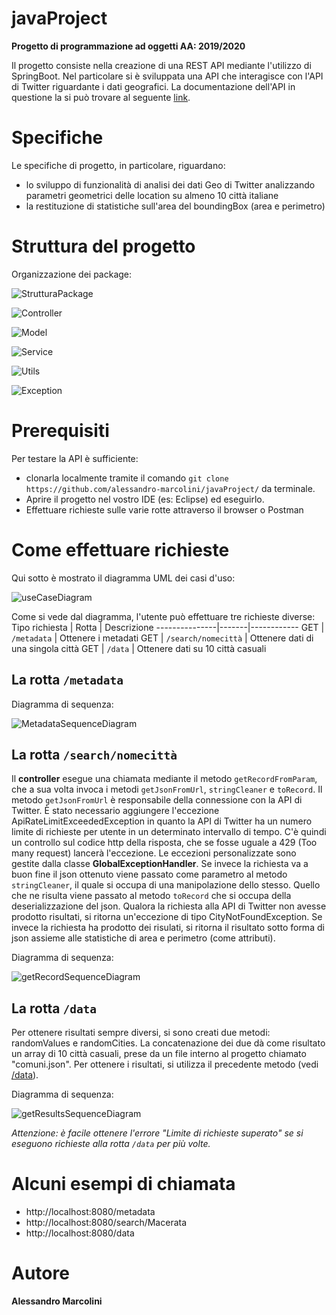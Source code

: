# javaProject
**Progetto di programmazione ad oggetti AA: 2019/2020**

Il progetto consiste nella creazione di una REST API mediante l'utilizzo di SpringBoot. Nel particolare si è sviluppata una API che interagisce con l'API di Twitter riguardante i dati geografici. La documentazione dell'API in questione la si può trovare al seguente [link](https://developer.twitter.com/en/docs/geo/places-near-location/api-reference/get-geo-search).

# Specifiche
Le specifiche di progetto, in particolare, riguardano:
 * lo sviluppo di funzionalità di analisi dei dati Geo di Twitter analizzando parametri geometrici delle location su almeno 10 città italiane
 * la restituzione di statistiche sull'area del boundingBox (area e perimetro)
 
# Struttura del progetto
Organizzazione dei package: 

![StrutturaPackage](https://github.com/alessandro-marcolini/javaProject/blob/master/UML/StrutturaPackage.png)

![Controller](https://github.com/alessandro-marcolini/javaProject/blob/master/UML/ControllerClassDiagram.png)

![Model](https://github.com/alessandro-marcolini/javaProject/blob/master/UML/ModelClassDiagram.png)

![Service](https://github.com/alessandro-marcolini/javaProject/blob/master/UML/ServiceClassDiagram.png)

![Utils](https://github.com/alessandro-marcolini/javaProject/blob/master/UML/UtilsClassDiagram.png)

![Exception](https://github.com/alessandro-marcolini/javaProject/blob/master/UML/ExceptionClassDiagram.png)


# Prerequisiti
Per testare la API è sufficiente:
 * clonarla localmente tramite il comando `git clone https://github.com/alessandro-marcolini/javaProject/` da terminale.
 * Aprire il progetto nel vostro IDE (es: Eclipse) ed eseguirlo.
 * Effettuare richieste sulle varie rotte attraverso il browser o Postman

# Come effettuare richieste
Qui sotto è mostrato il diagramma UML dei casi d'uso:

![useCaseDiagram](https://github.com/alessandro-marcolini/javaProject/blob/master/UML/useCaseDiagram.png)

Come si vede dal diagramma, l'utente può effettuare tre richieste diverse:
Tipo richiesta | Rotta | Descrizione
---------------|-------|------------
GET | `/metadata` | Ottenere i metadati
GET | `/search/nomecittà` | Ottenere dati di una singola città
GET | `/data` | Ottenere dati su 10 città casuali
 
 ## La rotta `/metadata`
 Diagramma di sequenza:
 
 ![MetadataSequenceDiagram](https://github.com/alessandro-marcolini/javaProject/blob/master/UML/MetadataSequenceDiagram.png)
 
 ## La rotta `/search/nomecittà`
  Il **controller** esegue una chiamata mediante il metodo `getRecordFromParam`, che a sua volta invoca i metodi `getJsonFromUrl`, `stringCleaner` e `toRecord`. Il metodo `getJsonFromUrl` è responsabile della connessione con la API di Twitter. È stato necessario aggiungere l'eccezione ApiRateLimitExceededException in quanto la API di Twitter ha un numero limite di richieste per utente in un determinato intervallo di tempo. C'è quindi un controllo sul codice http della risposta, che se fosse uguale a 429 (Too many request) lancerà l'eccezione.
  Le eccezioni personalizzate sono gestite dalla classe **GlobalExceptionHandler**.
  Se invece la richiesta va a buon fine il json ottenuto viene passato come parametro al metodo `stringCleaner`, il quale si occupa di una manipolazione dello stesso. Quello che ne risulta viene passato al metodo `toRecord` che si occupa della deserializzazione del json. Qualora la richiesta alla API di Twitter non avesse prodotto risultati, si ritorna un'eccezione di tipo CityNotFoundException.
  Se invece la richiesta ha prodotto dei risulati, si ritorna il risultato sotto forma di json assieme alle statistiche di area e perimetro (come attributi).
  
  Diagramma di sequenza:
 
 ![getRecordSequenceDiagram](https://github.com/alessandro-marcolini/javaProject/blob/master/UML/getRecordSequenceDiagram.png)
 
  ## La rotta `/data`
  Per ottenere risultati sempre diversi, si sono creati due metodi: randomValues e randomCities. La concatenazione dei due dà come risultato un array di 10 città casuali, prese da un file interno al progetto chiamato "comuni.json".
  Per ottenere i risultati, si utilizza il precedente metodo (vedi [/data](https://github.com/alessandro-marcolini/javaProject##La-rotta-`/search/nomecittà`)).
  
  Diagramma di sequenza:
 
 ![getResultsSequenceDiagram](https://github.com/alessandro-marcolini/javaProject/blob/master/UML/getResultsSequenceDiagram.png)
 
 _Attenzione: è facile ottenere l'errore "Limite di richieste superato" se si eseguono richieste alla rotta `/data` per più volte._
 
# Alcuni esempi di chiamata
 * http://localhost:8080/metadata
 * http://localhost:8080/search/Macerata
 * http://localhost:8080/data

# Autore
**Alessandro Marcolini**
